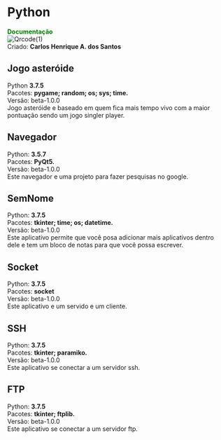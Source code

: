 # Python

<a href="https://carloshenrique13.github.io/MeuGitHubWeb/Documentacao/Python/index.html" style="text-decoration: none; color: green; font-weight: bold;">Documentação</a><br>
![Qrcode(1)](https://user-images.githubusercontent.com/62728022/102494837-0a597f00-4054-11eb-870d-e4f1afc75220.png)<br>
Criado: **Carlos Henrique A. dos Santos**

## Jogo asteróide 
 Python **3.7.5** <br>
 Pacotes: **pygame; random; os; sys; time.** <br>
 Versão: beta-1.0.0<br>
 Jogo asteróide e baseado em quem fica mais tempo vivo com a maior pontuação sendo um jogo singler player.

## Navegador
 Python: **3.5.7**<br>
 Pacotes: **PyQt5.**<br>
 Versão: beta-1.0.0<br>
 Este navegador e uma projeto para fazer pesquisas no google.
 
## SemNome
 Python: **3.7.5**<br>
 Pacotes: **tkinter; time; os; datetime.**<br>
 Versão: beta-1.0.0<br>
 Este aplicativo permite que você posa adicionar mais aplicativos dentro dele e tem um bloco de notas para que você possa escrever.

## Socket
 Python: **3.7.5**<br>
 Pacotes: **socket**<br>
 Versão: beta-1.0.0<br>
 Este aplicativo e um servido e um cliente.

## SSH
 Python: **3.7.5**<br>
 Pacotes: **tkinter; paramiko.**<br>
 Versão: beta-1.0.0<br>
 Este aplicativo se conectar a um servidor ssh.

## FTP
 Python: **3.7.5**<br>
 Pacotes: **tkinter; ftplib.**<br>
 Versão: beta-1.0.0<br>
 Este aplicativo se conectar a um servidor ftp.
